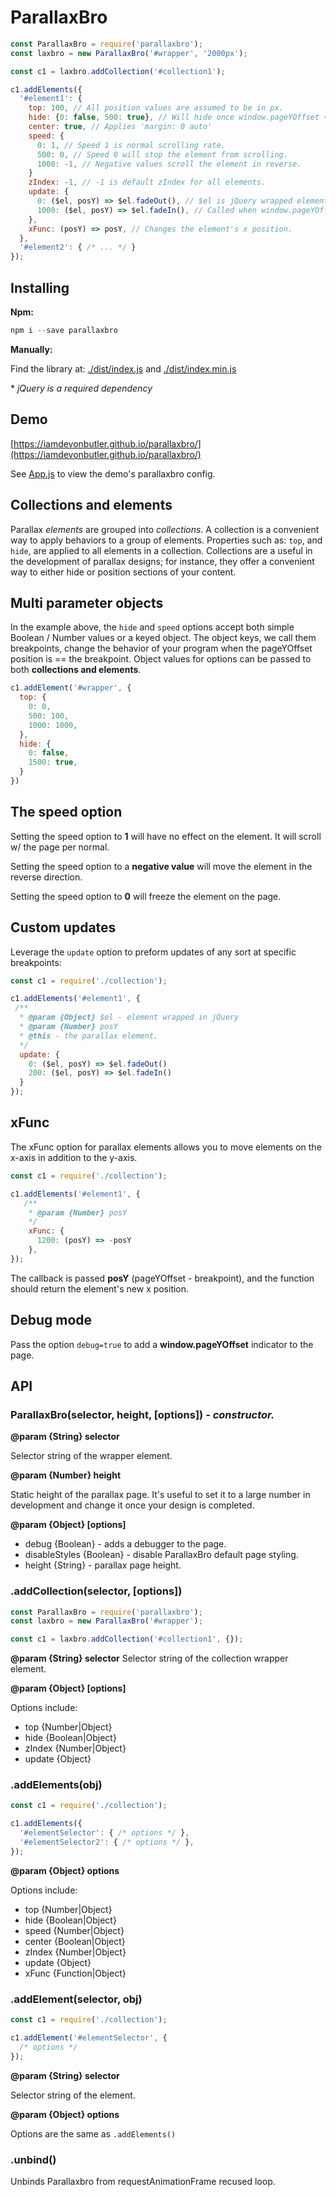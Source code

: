 # ParallaxBro

```javascript
const ParallaxBro = require('parallaxbro');
const laxbro = new ParallaxBro('#wrapper', '2000px');

const c1 = laxbro.addCollection('#collection1');

c1.addElements({
  '#element1': {
    top: 100, // All position values are assumed to be in px.
    hide: {0: false, 500: true}, // Will hide once window.pageYOffset ≈ 500px.
    center: true, // Applies 'margin: 0 auto'
    speed: {
      0: 1, // Speed 1 is normal scrolling rate.
      500: 0, // Speed 0 will stop the element from scrolling.
      1000: -1, // Negative values scroll the element in reverse.
    }
    zIndex: -1, // -1 is default zIndex for all elements.
    update: {
      0: ($el, posY) => $el.fadeOut(), // $el is jQuery wrapped element.
      1000: ($el, posY) => $el.fadeIn(), // Called when window.pageYOffset ≈ 1000.
    },
    xFunc: (posY) => posY, // Changes the element's x position.
  },
  '#element2': { /* ... */ }
});

```

## Installing

**Npm:**

```javascript
npm i --save parallaxbro
```

**Manually:**

Find the library at: [./dist/index.js](https://github.com/iamdevonbutler/parallaxbro/blob/master/dist/index.js) and [./dist/index.min.js](https://github.com/iamdevonbutler/parallaxbro/blob/master/dist/index.min.js)

\* *jQuery is a required dependency*

## Demo

[https://iamdevonbutler.github.io/parallaxbro/](https://iamdevonbutler.github.io/parallaxbro/)

See [App.js](https://github.com/iamdevonbutler/parallaxbro/blob/master/app/app.js) to view the demo's parallaxbro config.


## Collections and elements

Parallax *elements* are grouped into *collections*. A collection is a convenient way to apply behaviors to a group of elements. Properties such as: `top`, and `hide`, are applied to all elements in a collection. Collections are a useful in the development of parallax designs; for instance, they offer a convenient way to either hide or position sections of your content.


## Multi parameter objects
In the example above, the `hide` and `speed` options accept both simple Boolean / Number values or a keyed object. The object keys, we call them breakpoints, change the behavior of your program when the pageYOffset position is == the breakpoint. Object values for options can be passed to both **collections and elements**.

```javascript
c1.addElement('#wrapper', {
  top: {
    0: 0,
    500: 100,
    1000: 1000,
  },
  hide: {
    0: false,
    1500: true,
  }
})
```

## The speed option

Setting the speed option to **1** will have no effect on the element. It will scroll w/ the page per normal.

Setting the speed option to a **negative value** will move the element in the reverse direction.

Setting the speed option to **0** will freeze the element on the page.

## Custom updates

Leverage the `update` option to preform updates of any sort at specific breakpoints:

```javascript
const c1 = require('./collection');

c1.addElements('#element1', {
 /**
  * @param {Object} $el - element wrapped in jQuery
  * @param {Number} posY
  * @this - the parallax element.
  */
  update: {
    0: ($el, posY) => $el.fadeOut()
    200: ($el, posY) => $el.fadeIn()
  }
});
```

## xFunc
The xFunc option for parallax elements allows you to move elements on the x-axis in addition to the y-axis.

```javascript
const c1 = require('./collection');

c1.addElements('#element1', {
   /**
    * @param {Number} posY
    */     
    xFunc: {
      1200: (posY) => -posY
    },
});
```
The callback is passed **posY** (pageYOffset - breakpoint), and the function should return the element's new x position.


## Debug mode
Pass the option `debug=true` to add a **window.pageYOffset** indicator to the page.


## API

### ParallaxBro(selector, height, [options]) *- constructor.*

**@param {String} selector**

Selector string of the wrapper element.

**@param {Number} height**

Static height of the parallax page. It's useful to set it to a large number in development and change it once your design is completed.

**@param {Object} [options]**

* debug {Boolean} - adds a debugger to the page.
* disableStyles {Boolean} - disable ParallaxBro default page styling.
* height {String} - parallax page height.


### .addCollection(selector, [options])

```javascript
const ParallaxBro = require('parallaxbro');
const laxbro = new ParallaxBro('#wrapper');

const c1 = laxbro.addCollection('#collection1', {});

```

**@param {String} selector**
Selector string of the collection wrapper element.

**@param {Object} [options]**

Options include:
* top {Number|Object}
* hide {Boolean|Object}
* zIndex {Number|Object}
* update {Object}


### .addElements(obj)

```javascript
const c1 = require('./collection');

c1.addElements({
  '#elementSelector': { /* options */ },
  '#elementSelector2': { /* options */ },
});

```

**@param {Object} options**

Options include:
* top {Number|Object}
* hide {Boolean|Object}
* speed {Number|Object}
* center {Boolean|Object}
* zIndex {Number|Object}
* update {Object}
* xFunc {Function|Object}


### .addElement(selector, obj)

```javascript
const c1 = require('./collection');

c1.addElement('#elementSelector', {
  /* options */
});
```

**@param {String} selector**

Selector string of the element.


**@param {Object} options**

Options are the same as `.addElements()`

### .unbind()
Unbinds Parallaxbro from requestAnimationFrame recused loop.
